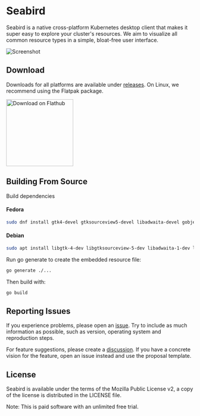 # Seabird

Seabird is a native cross-platform Kubernetes desktop client that makes it super
easy to explore your cluster's resources. We aim to visualize all common
resource types in a simple, bloat-free user interface.

![Screenshot](https://getseabird.github.io/images/screenshot.png)

## Download

Downloads for all platforms are available under
[releases](https://github.com/getseabird/seabird/releases). On Linux, we
recommend using the Flatpak package.

<a href='https://flathub.org/apps/dev.skynomads.Seabird'>
  <img width='180' alt='Download on Flathub' src='https://flathub.org/api/badge?locale=en'/>
</a>

## Building From Source

Build dependencies

#### Fedora

```bash
sudo dnf install gtk4-devel gtksourceview5-devel libadwaita-devel gobject-introspection-devel glib2-devel golang
```

#### Debian

```bash
sudo apt install libgtk-4-dev libgtksourceview-5-dev libadwaita-1-dev libgirepository1.0-dev libglib2.0-dev-bin golang-go
```

Run go generate to create the embedded resource file:

```bash
go generate ./...
```

Then build with:

```bash
go build
```

## Reporting Issues

If you experience problems, please open an
[issue](github.com/getseabird/seabird/issues). Try to include as much
information as possible, such as version, operating system and reproduction
steps.

For feature suggestions, please create a
[discussion](https://github.com/getseabird/seabird/discussions). If you have a
concrete vision for the feature, open an issue instead and use the proposal
template.

## License

Seabird is available under the terms of the Mozilla Public License v2, a copy of
the license is distributed in the LICENSE file.

Note: This is paid software with an unlimited free trial.
